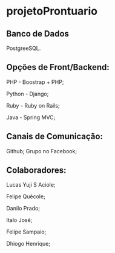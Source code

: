 # projetoProntuario


## Banco de Dados
  PostgreeSQL.
  

## Opções de Front/Backend:
  PHP - Boostrap + PHP;
  
  Python - Django;
  
  Ruby - Ruby on Rails;
  
  Java - Spring MVC;
  

## Canais de Comunicação:
  Github;
  Grupo no Facebook;


## Colaboradores:
  Lucas Yuji S Aciole;
  
  Felipe Quécole;
  
  Danilo Prado;
  
  Italo José;
  
  Felipe Sampaio;
  
  Dhiogo Henrique;
  

